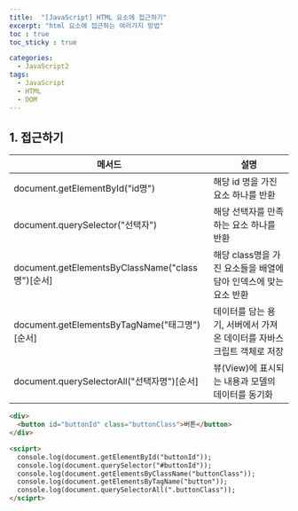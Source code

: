 ```yaml
---
title:  "[JavaScript] HTML 요소에 접근하기"
excerpt: "html 요소에 접근하는 여러가지 방법"
toc : true
toc_sticky : true

categories:
  - JavaScript2
tags: 
  - JavaScript
  - HTML
  - DOM
---
```



## 1. 접근하기

|메서드|설명|
|-----|----------------------------------|
|document.getElementById("id명")|해당 id 명을 가진 요소 하나를 반환|
|document.querySelector("선택자")|해당 선택자를 만족하는 요소 하나를 반환|
|document.getElementsByClassName("class명")[순서]|해당 class명을 가진 요소들을 배열에 담아 인덱스에 맞는 요소 반환|
|document.getElementsByTagName("태그명")[순서]|데이터를 담는 용기, 서버에서 가져온 데이터를 자바스크립트 객체로 저장|
|document.querySelectorAll("선택자명")[순서]|뷰(View)에 표시되는 내용과 모델의 데이터를 동기화|


```html
<div>
  <button id="buttonId" class="buttonClass">버튼</button>
</div>

<sciprt>
  console.log(document.getElementById("buttonId"));
  console.log(document.querySelector("#buttonId"));
  console.log(document.getElementsByClassName("buttonClass"));
  console.log(document.getElementsByTagName("button"));
  console.log(document.querySelectorAll(".buttonClass"));
</sciprt>
```


